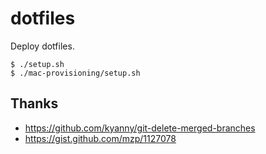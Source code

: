 dotfiles
==========

Deploy dotfiles.

```
$ ./setup.sh
$ ./mac-provisioning/setup.sh
```

Thanks
----------

* https://github.com/kyanny/git-delete-merged-branches
* https://gist.github.com/mzp/1127078
